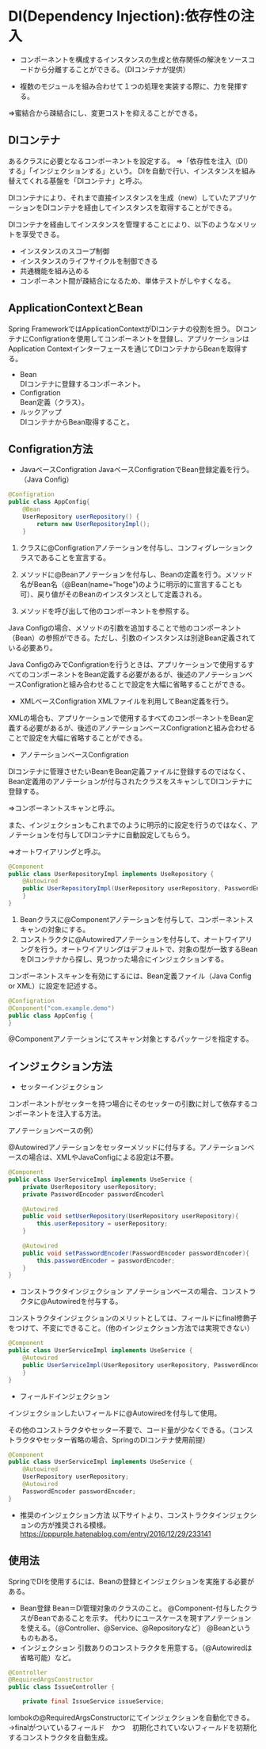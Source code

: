 # DI(Dependency Injection):依存性の注入
* コンポーネントを構成するインスタンスの生成と依存関係の解決をソースコードから分離することができる。（DIコンテナが提供）

* 複数のモジュールを組み合わせて１つの処理を実装する際に、力を発揮する。

⇒蜜結合から疎結合にし、変更コストを抑えることができる。

## DIコンテナ
あるクラスに必要となるコンポーネントを設定する。
⇒「依存性を注入（DI）する」「インジェクションする」という。
DIを自動で行い、インスタンスを組み替えてくれる基盤を「DIコンテナ」と呼ぶ。

DIコンテナにより、それまで直接インスタンスを生成（new）していたアプリケーションをDIコンテナを経由してインスタンスを取得することができる。

DIコンテナを経由してインスタンスを管理することにより、以下のようなメリットを享受できる。

* インスタンスのスコープ制御
* インスタンスのライフサイクルを制御できる
* 共通機能を組み込める
* コンポーネント間が疎結合になるため、単体テストがしやすくなる。

## ApplicationContextとBean
Spring FrameworkではApplicationContextがDIコンテナの役割を担う。
DIコンテナにConfigrationを使用してコンポーネントを登録し、アプリケーションはApplication Contextインターフェースを通じてDIコンテナからBeanを取得する。
* Bean  
DIコンテナに登録するコンポーネント。
* Configration  
Bean定義（クラス）。
* ルックアップ  
DIコンテナからBean取得すること。

## Configration方法
* JavaベースConfigration
JavaベースConfigrationでBean登録定義を行う。（Java Config）
~~~ java
@Configration
public class AppConfig{
    @Bean
    UserRepository userRepository() {
        return new UserRepositoryImpl();
    }
~~~

1. クラスに@Configrationアノテーションを付与し、コンフィグレーションクラスであることを宣言する。

2. メソッドに@Beanアノテーションを付与し、Beanの定義を行う。メソッド名がBean名（@Bean(name="hoge")のように明示的に宣言することも可）、戻り値がそのBeanのインスタンスとして定義される。
3. メソッドを呼び出して他のコンポーネントを参照する。

Java Configの場合、メソッドの引数を追加することで他のコンポーネント（Bean）の参照ができる。ただし、引数のインスタンスは別途Bean定義されている必要あり。

Java ConfigのみでConfigrationを行うときは、アプリケーションで使用するすべてのコンポーネントをBean定義する必要があるが、後述のアノテーションベースConfigrationと組み合わせることで設定を大幅に省略することができる。

* XMLベースConfigration
XMLファイルを利用してBean定義を行う。

XMLの場合も、アプリケーションで使用するすべてのコンポーネントをBean定義する必要があるが、後述のアノテーションベースConfigrationと組み合わせることで設定を大幅に省略することができる。

* アノテーションベースConfigration

DIコンテナに管理させたいBeanをBean定義ファイルに登録するのではなく、Bean定義用のアノテーションが付与されたクラスをスキャンしてDIコンテナに登録する。

⇒コンポーネントスキャンと呼ぶ。

また、インジェクションもこれまでのように明示的に設定を行うのではなく、アノテーションを付与してDIコンテナに自動設定してもらう。

⇒オートワイアリングと呼ぶ。

~~~ java
@Component
public class UserRepositoryImpl implements UseRepository {
    @Autowired
    public UserRepositoryImpl(UserRepository userRepository, PasswordEncoder passwordEncoder){
    }
}
~~~
1. Beanクラスに@Componentアノテーションを付与して、コンポーネントスキャンの対象にする。
2. コンストラクタに@Autowiredアノテーションを付与して、オートワイアリングを行う。オートワイアリングはデフォルトで、対象の型が一致するBeanをDIコンテナから探し、見つかった場合にインジェクションする。

コンポーネントスキャンを有効にするには、Bean定義ファイル（Java Config or XML）に設定を記述する。
~~~ java
@Configration
@Conponent("com.example.demo")
public class AppConfig {
}
~~~

@Componentアノテーションにてスキャン対象とするパッケージを指定する。

## インジェクション方法
* セッターインジェクション

コンポーネントがセッターを持つ場合にそのセッターの引数に対して依存するコンポーネントを注入する方法。

アノテーションベースの例）

@Autowiredアノテーションをセッターメソッドに付与する。アノテーションベースの場合は、XMLやJavaConfigによる設定は不要。
~~~ java
@Component
public class UserServiceImpl implements UseService {
    private UserRepository userRepository;
    private PasswordEncoder passwordEncoderl
    
    @Autowired
    public void setUserRepository(UserRepository userRepository){
        this.userRepository = userRepository;
    }
    
    @Autowired
    public void setPasswordEncoder(PasswordEncoder passwordEncoder){
        this.passwordEncoder = passwordEncoder;
    }
}
~~~

* コンストラクタインジェクション
アノテーションベースの場合、コンストラクタに@Autowiredを付与する。

コンストラクタインジェクションのメリットとしては、フィールドにfinal修飾子をつけて、不変にできること。（他のインジェクション方法では実現できない）
~~~ java
@Component
public class UserServiceImpl implements UseService {
    @Autowired
    public UserServiceImpl(UserRepository userRepository, PasswordEncoder passwordEncoder){
    }
}
~~~

* フィールドインジェクション

インジェクションしたいフィールドに@Autowiredを付与して使用。

その他のコンストラクタやセッター不要で、コード量が少なくできる。（コンストラクタやセッター省略の場合、SpringのDIコンテナ使用前提）

~~~ java 
@Component
public class UserServiceImpl implements UseService {
    @Autowired
    UserRepository userRepository;
    @Autowired
    PasswordEncoder passwordEncoder;    
}
~~~

* 推奨のインジェクション方法
以下サイトより、コンストラクタインジェクションの方が推奨される模様。
https://pppurple.hatenablog.com/entry/2016/12/29/233141


## 使用法
SpringでDIを使用するには、Beanの登録とインジェクションを実施する必要がある。
* Bean登録
Bean＝DI管理対象のクラスのこと。
@Component-付与したクラスがBeanであることを示す。
代わりにユースケースを現すアノテーションを使える。（@Controller、@Service、@Repositoryなど）
@Beanというものもある。
* インジェクション
引数ありのコンストラクタを用意する。（@Autowiredは省略可能）など。
~~~ java
@Controller
@RequiredArgsConstructor
public class IssueController {

    private final IssueService issueService;
~~~
lombokの@RequiredArgsConstructorにてインジェクションを自動化できる。
→finalがついているフィールド　かつ　初期化されていないフィールドを初期化するコンストラクタを自動生成。





